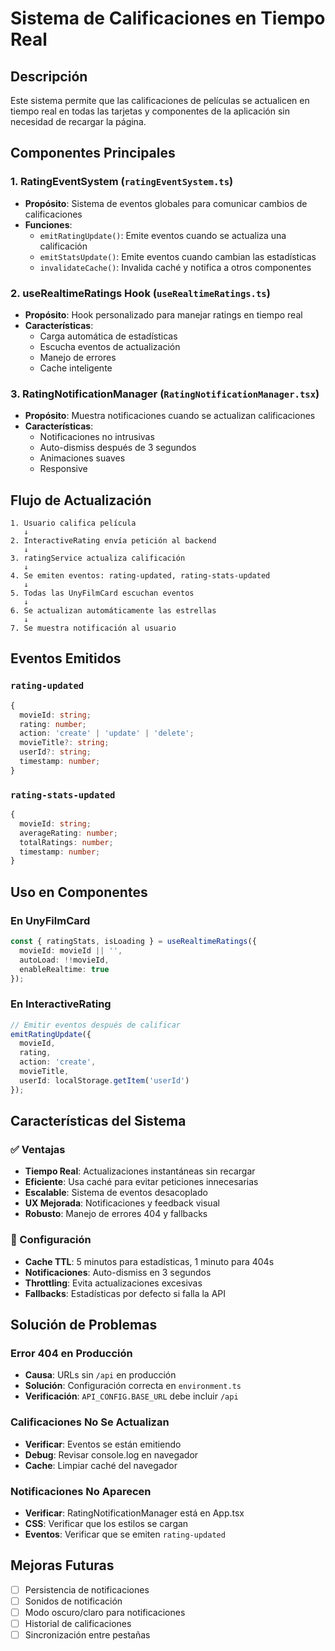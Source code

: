 # Sistema de Calificaciones en Tiempo Real

## Descripción
Este sistema permite que las calificaciones de películas se actualicen en tiempo real en todas las tarjetas y componentes de la aplicación sin necesidad de recargar la página.

## Componentes Principales

### 1. RatingEventSystem (`ratingEventSystem.ts`)
- **Propósito**: Sistema de eventos globales para comunicar cambios de calificaciones
- **Funciones**:
  - `emitRatingUpdate()`: Emite eventos cuando se actualiza una calificación
  - `emitStatsUpdate()`: Emite eventos cuando cambian las estadísticas
  - `invalidateCache()`: Invalida caché y notifica a otros componentes

### 2. useRealtimeRatings Hook (`useRealtimeRatings.ts`)
- **Propósito**: Hook personalizado para manejar ratings en tiempo real
- **Características**:
  - Carga automática de estadísticas
  - Escucha eventos de actualización
  - Manejo de errores
  - Cache inteligente

### 3. RatingNotificationManager (`RatingNotificationManager.tsx`)
- **Propósito**: Muestra notificaciones cuando se actualizan calificaciones
- **Características**:
  - Notificaciones no intrusivas
  - Auto-dismiss después de 3 segundos
  - Animaciones suaves
  - Responsive

## Flujo de Actualización

```
1. Usuario califica película
   ↓
2. InteractiveRating envía petición al backend
   ↓
3. ratingService actualiza calificación
   ↓
4. Se emiten eventos: rating-updated, rating-stats-updated
   ↓
5. Todas las UnyFilmCard escuchan eventos
   ↓
6. Se actualizan automáticamente las estrellas
   ↓
7. Se muestra notificación al usuario
```

## Eventos Emitidos

### `rating-updated`
```typescript
{
  movieId: string;
  rating: number;
  action: 'create' | 'update' | 'delete';
  movieTitle?: string;
  userId?: string;
  timestamp: number;
}
```

### `rating-stats-updated`
```typescript
{
  movieId: string;
  averageRating: number;
  totalRatings: number;
  timestamp: number;
}
```

## Uso en Componentes

### En UnyFilmCard
```typescript
const { ratingStats, isLoading } = useRealtimeRatings({
  movieId: movieId || '',
  autoLoad: !!movieId,
  enableRealtime: true
});
```

### En InteractiveRating
```typescript
// Emitir eventos después de calificar
emitRatingUpdate({
  movieId,
  rating,
  action: 'create',
  movieTitle,
  userId: localStorage.getItem('userId')
});
```

## Características del Sistema

### ✅ Ventajas
- **Tiempo Real**: Actualizaciones instantáneas sin recargar
- **Eficiente**: Usa caché para evitar peticiones innecesarias
- **Escalable**: Sistema de eventos desacoplado
- **UX Mejorada**: Notificaciones y feedback visual
- **Robusto**: Manejo de errores 404 y fallbacks

### 🔧 Configuración
- **Cache TTL**: 5 minutos para estadísticas, 1 minuto para 404s
- **Notificaciones**: Auto-dismiss en 3 segundos
- **Throttling**: Evita actualizaciones excesivas
- **Fallbacks**: Estadísticas por defecto si falla la API

## Solución de Problemas

### Error 404 en Producción
- **Causa**: URLs sin `/api` en producción
- **Solución**: Configuración correcta en `environment.ts`
- **Verificación**: `API_CONFIG.BASE_URL` debe incluir `/api`

### Calificaciones No Se Actualizan
- **Verificar**: Eventos se están emitiendo
- **Debug**: Revisar console.log en navegador
- **Cache**: Limpiar caché del navegador

### Notificaciones No Aparecen
- **Verificar**: RatingNotificationManager está en App.tsx
- **CSS**: Verificar que los estilos se cargan
- **Eventos**: Verificar que se emiten `rating-updated`

## Mejoras Futuras
- [ ] Persistencia de notificaciones
- [ ] Sonidos de notificación
- [ ] Modo oscuro/claro para notificaciones
- [ ] Historial de calificaciones
- [ ] Sincronización entre pestañas
